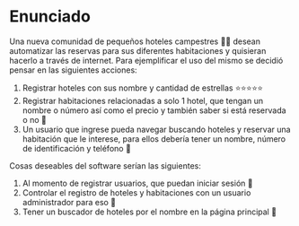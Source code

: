 # Enunciado

Una nueva comunidad de pequeños hoteles campestres 🌴🥥 desean automatizar las reservas para sus diferentes habitaciones y quisieran hacerlo a través de internet. Para ejemplificar el uso del mismo se decidió pensar en las siguientes acciones:

1. Registrar hoteles con sus nombre y cantidad de estrellas ⭐⭐⭐⭐⭐
2. Registrar habitaciones relacionadas a solo 1 hotel, que tengan un nombre o número así como el precio y también saber si está reservada o no 🚩
3. Un usuario que ingrese pueda navegar buscando hoteles y reservar una habitación que le interese, para ellos debería tener un nombre, número de identificación y teléfono 🛌

Cosas deseables del software serían las siguientes:

1. Al momento de registrar usuarios, que puedan iniciar sesión 🔐
2. Controlar el registro de hoteles y habitaciones con un usuario administrador para eso 👖
3. Tener un buscador de hoteles por el nombre en la página principal 🏩
